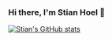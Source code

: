### Hi there, I'm Stian Hoel 👋

[![Stian's GitHub stats](https://github-readme-stats.vercel.app/api?username=stianhoe&show_icons=true)](https://github.com/stianhoe/github-readme-stats)


<!--
**stianhoe/stianhoe** is a ✨ _special_ ✨ repository because its `README.md` (this file) appears on your GitHub profile.

Here are some ideas to get you started:

- 🔭 I’m currently working on ...
- 🌱 I’m currently learning ...
- 👯 I’m looking to collaborate on ...
- 🤔 I’m looking for help with ...
- 💬 Ask me about ...
- 📫 How to reach me: ...
- 😄 Pronouns: ...
- ⚡ Fun fact: ...
<img height="180em" src="https://github-readme-stats.vercel.app/api?username=stianhoe&show_icons=true&hide_border=true&&count_private=true&include_all_commits=true" />
-->
